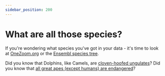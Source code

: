 ```yaml
---
sidebar_position: 200
---
```


# What are all those species?

If you're wondering what species you've got in your data - it's time to look at [OneZoom.org](http://www.onezoom.org) or
the [Ensembl species tree](https://www.ensembl.org/info/about/speciestree.html). 

Did you know that Dolphins, like Camels, are [cloven-hoofed
ungulates](http://www.onezoom.org/life/@Cetartiodactyla=622916)?  Did you know that [all great apes (except humans) are
endangered](http://www.onezoom.org/life/@Catarrhini=842867?img=best_any&anim=flight#x-1130,y379,w6.2977)?

